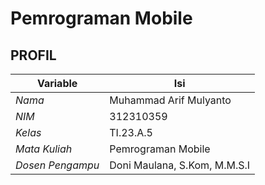 # Pemrograman Mobile
## PROFIL
| Variable           |             Isi            |
| -------------------|----------------------------|
| *Nama*           |       Muhammad Arif Mulyanto    |
| *NIM*            |          312310359         |
| *Kelas*          |          TI.23.A.5         |
| *Mata Kuliah*    |     Pemrograman Mobile     |
| *Dosen Pengampu* | Doni Maulana,  S.Kom, M.M.S.I |
